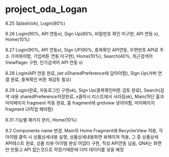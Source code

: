 # project_oda_Logan

8.25 Splash(ok), Login(80%)

8.26 Login(90%, API 연동x), Sign Up(80%, 비밀번호 확인 미구현, API 연동 x), Home(10%) 

8.27 Login(90%, API 연동x), Sign UP(90%, 중복확인 API연동, 우편번호 API로 주소 가져와야함, 가입버튼 연동 미구현), Home(10%), Search(40%, 최근검색어 ViewPager 구현, 인기검색어 API 연동 x) 

8.28 Login(API 연동 완료, jwt sSharedPreference에 담아야함), Sign Up(서버 연결 완료, 중복확인 버튼 재검토 필요)

8.29 Login(완료, 자동로그인 구현ok), Sign Up(중복확인버튼 검토 완료), Search(검색 내용 sharedPreference저장완료, x클릭시 리스트에서 사라짐ok), Main(하단 홈과 마이페이지 fragment 작동 완료, 홈 fragment에 gridview 넣어야함, 마이페이지 fragment UI작업 해야함)

8.31 기능별 패키지 분리, Home(10%)

9.2 Components name 변경, Main의 Home Fragment에 RecyclerView 적용, 각 아이템 클릭 시 상품상세내용 실행, 상품상세내용화면 뷰페이져 적용, 그 중 상품상세 API테스트 완료, 상품 리뷰 아이템 완성 어댑터 구현, 작성 API연동 남음, QNA는 화면만 만들고 API 없는것으로 하였기때문에 더미 데이터를 넣을 예정 
